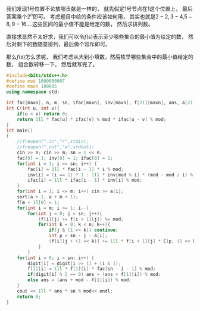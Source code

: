 我们发现$1$号位置不论放哪贡献是一样的， 就先假定$1$号节点在$1$这个位置上， 最后答案乘个$2^n$即可。 考虑题目中给的条件应该如何用， 其实也就是$2-2, 3-4$,$5-8,9-16....$这些区间的最小值不能是给定的数， 然后求排列数。

直接求显然不太好求，我们可以令$f(s)$表示至少哪些集合的最小值为给定的数， 然后对剩下的数随意排列，最后做个容斥即可。

那么$f(s)$怎么求呢， 我们考虑从大到小填数，然后枚举哪些集合中的最小值给定的数， 组合数转移一下。 然后就写完了。 
```cpp
#include<bits/stdc++.h>
#define mod 1000000007
#define maxn 100005
using namespace std;

int fac[maxn], n, m, sn, ifac[maxn], inv[maxn], f[21][maxn], ans, a[21], digit[maxn];
int C(int u, int v){
	if(u < v) return 0;
	return 1ll * fac[u] * ifac[v] % mod * ifac[u - v] % mod; 
}
int main()
{
	//freopen(".in","r",stdin);
	//freopen(".out","w",stdout);
	cin >> n; cin >> m; sn = 1 << n;
	fac[0] = 1; inv[0] = 1; ifac[0] = 1;
	for(int i = 1; i <= sn; i++) {
		fac[i] = 1ll * fac[i - 1] * i % mod;
		inv[i] = (i == 1) ? 1 : 1ll * inv[mod % i] * (mod - mod / i) % mod;
		ifac[i] = 1ll * ifac[i - 1] * inv[i] % mod; 
	}
	for(int i = 1; i <= m; i++) cin >> a[i];
	sort(a + 1, a + m + 1);
	f[m + 1][0] = 1;
	for(int i = m; i >= 1; i--)
		for(int j = 0; j < sn; j++){
			(f[i][j] += f[i + 1][j]) %= mod;
			for(int k = 0; k < n; k++){
				if(j & (1 << k)) continue;
				int p = sn - j - a[i];
				(f[i][j + (1 << k)] += 1ll * f[i + 1][j] * C(p, (1 << k) - 1) % mod * fac[1 << k] % mod) %= mod;
			}
		}
	for(int i = 0; i < sn; i++) {
		digit[i] = digit[i >> 1] + (i & 1);
		f[1][i] = 1ll * f[1][i] * fac[sn - i - 1] % mod;
		if(digit[i] % 2 == 0) ans = (ans + f[1][i]) % mod;
		else ans = (ans + mod - f[1][i]) % mod;
	}
	cout << 1ll * ans * sn % mod<< endl;
	return 0;
}
```
